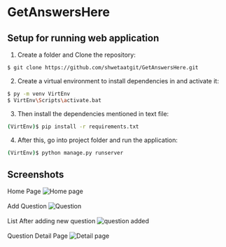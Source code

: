 # GetAnswersHere

## Setup for running web application

1. Create a folder and Clone the repository:
```sh
$ git clone https://github.com/shwetaatgit/GetAnswersHere.git
```

2. Create a virtual environment to install dependencies in and activate it:
```sh
$ py -m venv VirtEnv
$ VirtEnv\Scripts\activate.bat
```

3. Then install the dependencies mentioned in text file:
```sh
(VirtEnv)$ pip install -r requirements.txt
```

4. After this, go into project folder and run the application:
```sh
(VirtEnv)$ python manage.py runserver
```

## Screenshots
Home Page
![Home page](https://user-images.githubusercontent.com/56690927/151129309-458126af-e240-4650-aaf3-f3300f3d707d.png)
<br>
<br>
Add Question
![Question](https://user-images.githubusercontent.com/56690927/151129648-c1259f8f-2570-4501-9be9-c529ca3ea6fd.png)
<br>
<br>
List After adding new question
![question added](https://user-images.githubusercontent.com/56690927/151129847-3e328376-616a-465e-a465-8e9a1b5c9f14.png)
<br>
<br>
Question Detail Page
![Detail page](https://user-images.githubusercontent.com/56690927/151129984-58fa847b-a6f0-41cc-b7ca-7326f9b6d7d9.png)

